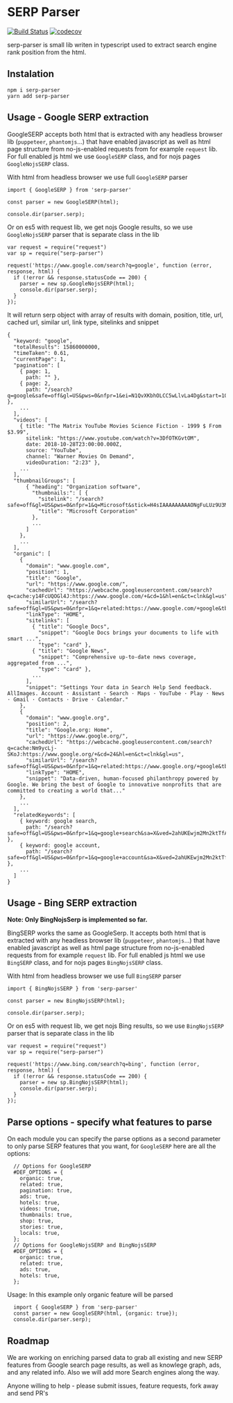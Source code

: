 # SERP Parser

[![Build Status](https://travis-ci.org/zlurad/serp-parser.svg?branch=master)](https://travis-ci.org/zlurad/serp-parser) [![codecov](https://codecov.io/gh/zlurad/serp-parser/branch/master/graph/badge.svg)](https://codecov.io/gh/zlurad/serp-parser)

serp-parser is small lib writen in typescript used to extract search engine rank position from the html.

## Instalation

```
npm i serp-parser
yarn add serp-parser
```

## Usage - Google SERP extraction

GoogleSERP accepts both html that is extracted with any headless browser lib (`puppeteer`, `phantomjs`...) that have enabled javascript as well as html page structure from no-js-enabled requests from for example `request` lib. For full enabled js html we use `GoogleSERP` class, and for nojs pages `GoogleNojsSERP` class.

With html from headless browser we use full `GoogleSERP` parser

```
import { GoogleSERP } from 'serp-parser'

const parser = new GoogleSERP(html);

console.dir(parser.serp);
```

Or on es5 with request lib, we get nojs Google results, so we use `GoogleNojsSERP` parser that is separate class in the lib

```
var request = require("request")
var sp = require("serp-parser")

request('https://www.google.com/search?q=google', function (error, response, html) {
  if (!error && response.statusCode == 200) {
    parser = new sp.GoogleNojsSERP(html);
    console.dir(parser.serp);
  }
});
```

It will return serp object with array of results with domain, position, title, url, cached url, similar url, link type, sitelinks and snippet

```
{
  "keyword: "google",
  "totalResults": 15860000000,
  "timeTaken": 0.61,
  "currentPage": 1,
  "pagination": [
    { page: 1,
      path: "" },
    { page: 2,
      path: "/search?q=google&safe=off&gl=US&pws=0&nfpr=1&ei=N1QvXKbhOLCC5wLlvLa4Dg&start=10&sa=N&ved=0ahUKEwjm2Mn2ktTfAhUwwVkKHWWeDecQ8tMDCOwB" },
    ...
  ],
  "videos": [
    { title: "The Matrix YouTube Movies Science Fiction - 1999 $ From $3.99",
      sitelink: "https://www.youtube.com/watch?v=3DfOTKGvtOM",
      date: 2018-10-28T23:00:00.000Z,
      source: "YouTube",
      channel: "Warner Movies On Demand",
      videoDuration: "2:23" },
    ...
  ],
  "thumbnailGroups": [
      { "heading": "Organization software",
        "thumbnails:": [ {
          "sitelink": "/search?safe=off&gl=US&pws=0&nfpr=1&q=Microsoft&stick=H4sIAAAAAAAAAONgFuLUz9U3MDFNNk9S4gAzi8tMtGSyk630k0qLM_NSi4v1M4uLS1OLrIozU1LLEyuLVzGKp1n5F6Un5mVWJZZk5ucpFOenlZQnFqUCAMQud6xPAAAA&sa=X&ved=2ahUKEwjm2Mn2ktTfAhUwwVkKHWWeDecQxA0wHXoECAQQBQ",
          "title": "Microsoft Corporation"
        },
        ...
      ]
    },
    ...
  ],
  "organic": [
    {
      "domain": "www.google.com",
      "position": 1,
      "title": "Google",
      "url": "https://www.google.com/",
      "cachedUrl": "https://webcache.googleusercontent.com/search?q=cache:y14FcUQOGl4J:https://www.google.com/+&cd=1&hl=en&ct=clnk&gl=us",
      "similarUrl": "/search?safe=off&gl=US&pws=0&nfpr=1&q=related:https://www.google.com/+google&tbo=1&sa=X&ved=2ahUKEwjm2Mn2ktTfAhUwwVkKHWWeDecQHzAAegQIARAG",
      "linkType": "HOME",
      "sitelinks": [
        { "title": "Google Docs",
          "snippet": "Google Docs brings your documents to life with smart ...",
          "type": "card" },
        { "title": "Google News",
          "snippet": "Comprehensive up-to-date news coverage, aggregated from ...",
          "type": "card" },
        ...
      ],
      "snippet": "Settings Your data in Search Help Send feedback. AllImages. Account · Assistant · Search · Maps · YouTube · Play · News · Gmail · Contacts · Drive · Calendar."
    },
    {
      "domain": "www.google.org",
      "position": 2,
      "title": "Google.org: Home",
      "url": "https://www.google.org/",
      "cachedUrl": "https://webcache.googleusercontent.com/search?q=cache:Nm9ycLj-SKoJ:https://www.google.org/+&cd=24&hl=en&ct=clnk&gl=us",
      "similarUrl": "/search?safe=off&gl=US&pws=0&nfpr=1&q=related:https://www.google.org/+google&tbo=1&sa=X&ved=2ahUKEwjm2Mn2ktTfAhUwwVkKHWWeDecQHzAXegQIDBAF",
      "linkType": "HOME",
      "snippet": "Data-driven, human-focused philanthropy powered by Google. We bring the best of Google to innovative nonprofits that are committed to creating a world that..."
    },
    ...
  ],
  "relatedKeywords": [
    { keyword: google search,
      path: "/search?safe=off&gl=US&pws=0&nfpr=1&q=google+search&sa=X&ved=2ahUKEwjm2Mn2ktTfAhUwwVkKHWWeDecQ1QIoAHoECA0QAQ" },
    { keyword: google account,
      path: "/search?safe=off&gl=US&pws=0&nfpr=1&q=google+account&sa=X&ved=2ahUKEwjm2Mn2ktTfAhUwwVkKHWWeDecQ1QIoAXoECA0QAg" },
    ...
  ]
}
```


## Usage - Bing SERP extraction

**Note: Only BingNojsSerp is implemented so far.**

BingSERP works the same as GoogleSerp. It accepts both html that is extracted with any headless browser lib (`puppeteer`, `phantomjs`...) that have enabled javascript as well as html page structure from no-js-enabled requests from for example `request` lib. For full enabled js html we use `BingSERP` class, and for nojs pages `BingNojsSERP` class.

With html from headless browser we use full `BingSERP` parser

```
import { BingNojsSERP } from 'serp-parser'

const parser = new BingNojsSERP(html);

console.dir(parser.serp);
```

Or on es5 with request lib, we get nojs Bing results, so we use `BingNojsSERP` parser that is separate class in the lib

```
var request = require("request")
var sp = require("serp-parser")

request('https://www.bing.com/search?q=bing', function (error, response, html) {
  if (!error && response.statusCode == 200) {
    parser = new sp.BingNojsSERP(html);
    console.dir(parser.serp);
  }
});
```

## Parse options - specify what features to parse
On each module you can specify the parse options as a second parameter to only parse SERP features that you want, for `GoogleSERP` here are all the options:

```
  // Options for GoogleSERP
  #DEF_OPTIONS = {
    organic: true,
    related: true,
    pagination: true,
    ads: true,
    hotels: true,
    videos: true,
    thumbnails: true,
    shop: true,
    stories: true,
    locals: true,
  };
  // Options for GoogleNojsSERP and BingNojsSERP
  #DEF_OPTIONS = {
    organic: true,
    related: true,
    ads: true,
    hotels: true,
  };
```

Usage:
In this example only organic feature will be parsed 
```
  import { GoogleSERP } from 'serp-parser'
  const parser = new GoogleSERP(html, {organic: true});
  console.dir(parser.serp);
```


## Roadmap

We are working on enriching parsed data to grab all existing and new SERP features from Google search page results, as well as knowlege graph, ads, and any related info. Also we will add more Search engines along the way.

Anyone willing to help - please submit issues, feature requests, fork away and send PR's
